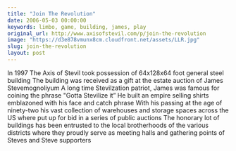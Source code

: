 ```yaml
---
title: "Join The Revolution"
date: 2006-05-03 00:00:00
keywords: limbo, game, building, james, play
original_url: http://www.axisofstevil.com/p/join-the-revolution
image: "https://d3e878vmunx8cm.cloudfront.net/assets/LLR.jpg"
slug: join-the-revolution
layout: post
---
```


In 1997 The Axis of Stevil took possession of 64x128x64 foot general steel building The building was received as a gift at the estate auction of James Stevemognoliyum A long time Stevilzation patriot, James was famous for coining the phrase &quot;Gotta Stevilize it” He built an empire selling shirts emblazoned with his face and catch phrase With his passing at the age of ninety-two his vast collection of warehouses and storage spaces across the US where put up for bid in a series of public auctions The honorary lot of buildings has been entrusted to the local brotherhoods of the various districts where they proudly serve as meeting halls and gathering points of Steves and Steve supporters

